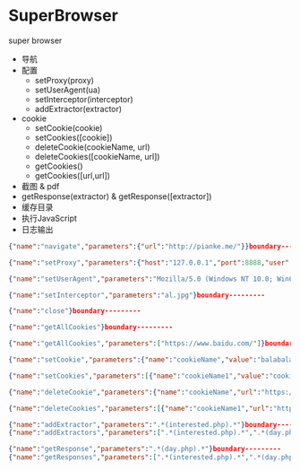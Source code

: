 # SuperBrowser
super browser

- 导航
- 配置
  - setProxy(proxy)
  - setUserAgent(ua)
  - setInterceptor(interceptor)
  - addExtractor(extractor)
- cookie
  - setCookie(cookie)
  - setCookies([cookie])
  - deleteCookie(cookieName, url)
  - deleteCookies([cookieName, url])
  - getCookies()
  - getCookies([url,url])
- 截图 & pdf
- getResponse(extractor) & getResponse([extractor])
- 缓存目录
- 执行JavaScript
- 日志输出

```json
{"name":"navigate","parameters":{"url":"http://pianke.me/"}}boundary---------

{"name":"setProxy","parameters":{"host":"127.0.0.1","port":8888,"user":"","password":"","type":"http"}}boundary---------

{"name":"setUserAgent","parameters":"Mozilla/5.0 (Windows NT 10.0; Win64; x64) AppleWebKit/537.36 (KHTML, like Gecko) Chrome/64.0.3282.140 Safari/537.36 Edge/17.17134"}boundary---------

{"name":"setInterceptor","parameters":"al.jpg"}boundary---------

{"name":"close"}boundary---------

{"name":"getAllCookies"}boundary---------

{"name":"getAllCookies","parameters":["https://www.baidu.com/"]}boundary---------

{"name":"setCookie","parameters":{"name":"cookieName","value":"balabala","domain":"www.baidu.com","path":"/","expires":null,"httpOnly":true,"secure":true}}boundary---------

{"name":"setCookies","parameters":[{"name":"cookieName1","value":"cookieValue1","domain":"www.baidu.com","path":"/","expires":null,"httpOnly":true,"secure":true},{"name":"cookieName2","value":"cookieValue2","domain":"www.baidu.com","path":"/","expires":null,"httpOnly":true,"secure":true}]}boundary---------

{"name":"deleteCookie","parameters":{"name":"cookieName","url":"https://www.baidu.com/"}}boundary---------

{"name":"deleteCookies","parameters":[{"name":"cookieName1","url":"https://www.baidu.com/"},{"name":"cookieName2","url":"https://www.baidu.com/"}]}boundary---------

{"name":"addExtractor","parameters":".*(interested.php).*"}boundary---------
{"name":"addExtractors","parameters":[".*(interested.php).*",".*(day.php).*"]}boundary---------

{"name":"getResponse","parameters":".*(day.php).*"}boundary---------
{"name":"getResponses","parameters":[".*(interested.php).*",".*(day.php).*"]}boundary---------
```



